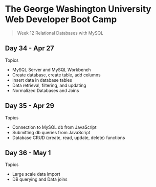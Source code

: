 # **The George Washington University Web Developer Boot Camp**
> Week 12 Relational Databases with MySQL

## **Day 34 - Apr 27**
Topics
- MySQL Server and MySQL Workbench
- Create database, create table, add columns
- Insert data in database tables
- Data retrieval, filtering, and updating
- Normalized Databases and Joins

## **Day 35 - Apr 29**
Topics
- Connection to MySQL db from JavaScript
- Submitting db queries from JavaScript
- Database CRUD (create, read, update, delete) functions

## **Day 36 - May 1**
Topics
- Large scale data import 
- DB querying and Data joins